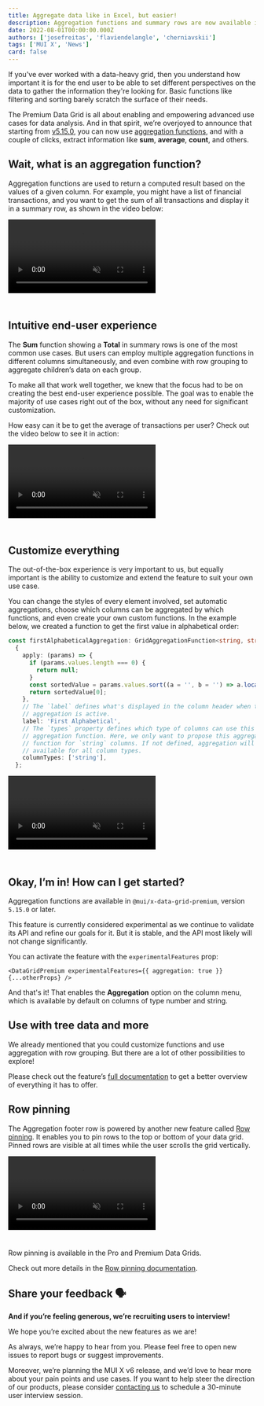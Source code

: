 ```yaml
---
title: Aggregate data like in Excel, but easier!
description: Aggregation functions and summary rows are now available in the MUI X Premium Data Grid.
date: 2022-08-01T00:00:00.000Z
authors: ['josefreitas', 'flaviendelangle', 'cherniavskii']
tags: ['MUI X', 'News']
card: false
---
```


If you've ever worked with a data-heavy grid, then you understand how important it is for the end user to be able to set different perspectives on the data to gather the information they're looking for.
Basic functions like filtering and sorting barely scratch the surface of their needs.

The Premium Data Grid is all about enabling and empowering advanced use cases for data analysis.
And in that spirit, we’re overjoyed to announce that starting from [v5.15.0](https://github.com/mui/mui-x/releases/tag/v5.15.0), you can now use [aggregation functions](/x/react-data-grid/aggregation/), and with a couple of clicks, extract information like **sum**, **average**, **count**, and others.

## Wait, what is an aggregation function?

Aggregation functions are used to return a computed result based on the values of a given column.
For example, you might have a list of financial transactions, and you want to get the sum of all transactions and display it in a summary row, as shown in the video below:

<video style="margin-bottom: 24px;" autoplay muted loop playsinline controls>
  <source src="/static/blog/aggregation-functions/summary-row.mp4" type="video/mp4" />
</video>

## Intuitive end-user experience

The **Sum** function showing a **Total** in summary rows is one of the most common use cases. But users can employ multiple aggregation functions in different columns simultaneously, and even combine with row grouping to aggregate children’s data on each group.

To make all that work well together, we knew that the focus had to be on creating the best end-user experience possible. The goal was to enable the majority of use cases right out of the box, without any need for significant customization.

How easy can it be to get the average of transactions per user?
Check out the video below to see it in action:

<video style="margin-bottom: 24px;" autoplay muted loop playsinline controls>
  <source src="/static/blog/aggregation-functions/with-row-grouping.mp4" type="video/mp4" />
</video>

## Customize everything

The out-of-the-box experience is very important to us, but equally important is the ability to customize and extend the feature to suit your own use case.

You can change the styles of every element involved, set automatic aggregations, choose which columns can be aggregated by which functions, and even create your own custom functions.
In the example below, we created a function to get the first value in alphabetical order:

```ts
const firstAlphabeticalAggregation: GridAggregationFunction<string, string | null> =
  {
    apply: (params) => {
      if (params.values.length === 0) {
        return null;
      }
      const sortedValue = params.values.sort((a = '', b = '') => a.localeCompare(b));
      return sortedValue[0];
    },
    // The `label` defines what's displayed in the column header when this
    // aggregation is active.
    label: 'First Alphabetical',
    // The `types` property defines which type of columns can use this
    // aggregation function. Here, we only want to propose this aggregation
    // function for `string` columns. If not defined, aggregation will be
    // available for all column types.
    columnTypes: ['string'],
  };
```

<video style="margin-bottom: 24px;" autoplay muted loop playsinline controls>
  <source src="/static/blog/aggregation-functions/with-custom-functions.mp4" type="video/mp4" />
</video>

## Okay, I’m in! How can I get started?

Aggregation functions are available in `@mui/x-data-grid-premium`, version `5.15.0` or later.

This feature is currently considered experimental as we continue to validate its API and refine our goals for it.
But it is stable, and the API most likely will not change significantly.

You can activate the feature with the `experimentalFeatures` prop:

```tsx
<DataGridPremium experimentalFeatures={{ aggregation: true }} {...otherProps} />
```

And that's it! That enables the **Aggregation** option on the column menu, which is available by default on columns of type number and string.

## Use with tree data and more

We already mentioned that you could customize functions and use aggregation with row grouping. But there are a lot of other possibilities to explore!

Please check out the feature’s [full documentation](/x/react-data-grid/aggregation/) to get a better overview of everything it has to offer.

## Row pinning

The Aggregation footer row is powered by another new feature called [Row pinning](/x/react-data-grid/rows/#row-pinning).
It enables you to pin rows to the top or bottom of your data grid.
Pinned rows are visible at all times while the user scrolls the grid vertically.

<video style="margin-bottom: 24px;" autoplay muted loop playsinline controls>
  <source src="/static/blog/aggregation-functions/row-pinning.mp4" type="video/mp4" />
</video>

Row pinning is available in the Pro and Premium Data Grids.

Check out more details in the [Row pinning documentation](/x/react-data-grid/rows/#row-pinning).

## Share your feedback 🗣

**And if you’re feeling generous, we’re recruiting users to interview!**

We hope you’re excited about the new features as we are!

As always, we’re happy to hear from you.
Please feel free to open new issues to report bugs or suggest improvements.

Moreover, we’re planning the MUI X v6 release, and we’d love to hear more about your pain points and use cases.
If you want to help steer the direction of our products, please consider [contacting us](https://forms.gle/vsBv6CLPz9h57xg8A) to schedule a 30-minute user interview session.
